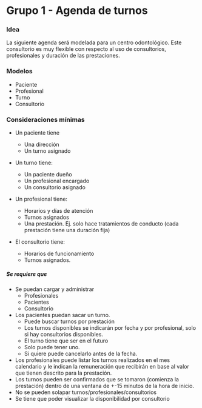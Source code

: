 # Grupo 1 - Agenda de turnos

### Idea
La siguiente agenda será modelada para un centro odontológico. 
Este consultorio es muy flexible con respecto al uso de consultorios, profesionales y duración de las prestaciones. 
 
### Modelos
* Paciente
* Profesional 
* Turno 
* Consultorio 
 
### Consideraciones mínimas
 - Un paciente tiene  
   - Una dirección 
   - Un turno asignado 
 
 - Un turno tiene: 
   - Un paciente dueño 
   - Un profesional encargado 
   - Un consultorio asignado 
 
 - Un profesional tiene: 
   - Horarios y días de atención 
   - Turnos asignados 
   - Una prestación. Ej. solo hace tratamientos de conducto (cada prestación tiene una duración fija) 
 
 - El consultorio tiene: 
   - Horarios de funcionamiento 
   - Turnos asignados. 
 
##### Se requiere que 
 - Se puedan cargar y administrar   
   - Profesionales 
   - Pacientes 
   - Consultorio  
 - Los pacientes puedan sacar un turno. 
   - Puede buscar turnos por prestación 
   - Los turnos disponibles se indicarán por fecha y por profesional, solo si hay consultorios disponibles.
   - El turno tiene que ser en el futuro 
   - Solo puede tener uno. 
   - Si quiere puede cancelarlo antes de la fecha. 
 - Los profesionales puede listar los turnos realizados en el mes calendario y le indican la remuneración que recibirán en base al valor que tienen descrito para la prestación.
 - Los turnos pueden ser confirmados que se tomaron (comienza la prestación) dentro de una ventana de +-15 minutos de la hora de inicio. 
 - No se pueden solapar turnos/profesionales/consultorios 
 - Se tiene que poder visualizar la disponibilidad por consultorio  
